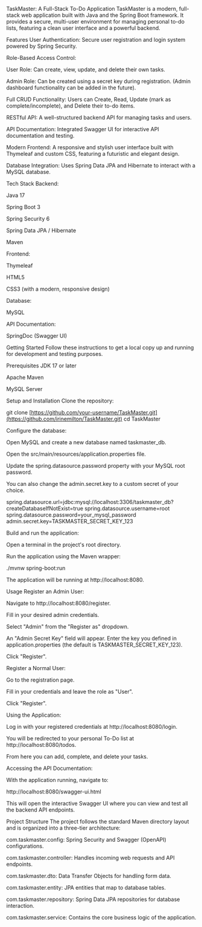 TaskMaster: A Full-Stack To-Do Application
TaskMaster is a modern, full-stack web application built with Java and the Spring Boot framework. It provides a secure, multi-user environment for managing personal to-do lists, featuring a clean user interface and a powerful backend.

Features
User Authentication: Secure user registration and login system powered by Spring Security.

Role-Based Access Control:

User Role: Can create, view, update, and delete their own tasks.

Admin Role: Can be created using a secret key during registration. (Admin dashboard functionality can be added in the future).

Full CRUD Functionality: Users can Create, Read, Update (mark as complete/incomplete), and Delete their to-do items.

RESTful API: A well-structured backend API for managing tasks and users.

API Documentation: Integrated Swagger UI for interactive API documentation and testing.

Modern Frontend: A responsive and stylish user interface built with Thymeleaf and custom CSS, featuring a futuristic and elegant design.

Database Integration: Uses Spring Data JPA and Hibernate to interact with a MySQL database.

Tech Stack
Backend:

Java 17

Spring Boot 3

Spring Security 6

Spring Data JPA / Hibernate

Maven

Frontend:

Thymeleaf

HTML5

CSS3 (with a modern, responsive design)

Database:

MySQL

API Documentation:

SpringDoc (Swagger UI)

Getting Started
Follow these instructions to get a local copy up and running for development and testing purposes.

Prerequisites
JDK 17 or later

Apache Maven

MySQL Server

Setup and Installation
Clone the repository:

git clone [https://github.com/your-username/TaskMaster.git](https://github.com/irinemilton/TaskMaster.git)
cd TaskMaster

Configure the database:

Open MySQL and create a new database named taskmaster_db.

Open the src/main/resources/application.properties file.

Update the spring.datasource.password property with your MySQL root password.

You can also change the admin.secret.key to a custom secret of your choice.

spring.datasource.url=jdbc:mysql://localhost:3306/taskmaster_db?createDatabaseIfNotExist=true
spring.datasource.username=root
spring.datasource.password=your_mysql_password
admin.secret.key=TASKMASTER_SECRET_KEY_123

Build and run the application:

Open a terminal in the project's root directory.

Run the application using the Maven wrapper:

./mvnw spring-boot:run

The application will be running at http://localhost:8080.

Usage
Register an Admin User:

Navigate to http://localhost:8080/register.

Fill in your desired admin credentials.

Select "Admin" from the "Register as" dropdown.

An "Admin Secret Key" field will appear. Enter the key you defined in application.properties (the default is TASKMASTER_SECRET_KEY_123).

Click "Register".

Register a Normal User:

Go to the registration page.

Fill in your credentials and leave the role as "User".

Click "Register".

Using the Application:

Log in with your registered credentials at http://localhost:8080/login.

You will be redirected to your personal To-Do list at http://localhost:8080/todos.

From here you can add, complete, and delete your tasks.

Accessing the API Documentation:

With the application running, navigate to:

http://localhost:8080/swagger-ui.html

This will open the interactive Swagger UI where you can view and test all the backend API endpoints.

Project Structure
The project follows the standard Maven directory layout and is organized into a three-tier architecture:

com.taskmaster.config: Spring Security and Swagger (OpenAPI) configurations.

com.taskmaster.controller: Handles incoming web requests and API endpoints.

com.taskmaster.dto: Data Transfer Objects for handling form data.

com.taskmaster.entity: JPA entities that map to database tables.

com.taskmaster.repository: Spring Data JPA repositories for database interaction.

com.taskmaster.service: Contains the core business logic of the application.
